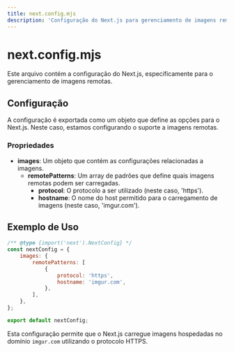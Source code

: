 ```yaml
---
title: next.config.mjs
description: 'Configuração do Next.js para gerenciamento de imagens remotas.'
---
```


# next.config.mjs

Este arquivo contém a configuração do Next.js, especificamente para o gerenciamento de imagens remotas.

## Configuração

A configuração é exportada como um objeto que define as opções para o Next.js. Neste caso, estamos configurando o suporte a imagens remotas.

### Propriedades

- **images**: Um objeto que contém as configurações relacionadas a imagens.
  - **remotePatterns**: Um array de padrões que define quais imagens remotas podem ser carregadas.
    - **protocol**: O protocolo a ser utilizado (neste caso, 'https').
    - **hostname**: O nome do host permitido para o carregamento de imagens (neste caso, 'imgur.com').

## Exemplo de Uso

```javascript
/** @type {import('next').NextConfig} */
const nextConfig = {
    images: {
        remotePatterns: [
            {
                protocol: 'https',
                hostname: 'imgur.com',
            },
        ],
    },
};

export default nextConfig;
```

Esta configuração permite que o Next.js carregue imagens hospedadas no domínio `imgur.com` utilizando o protocolo HTTPS.